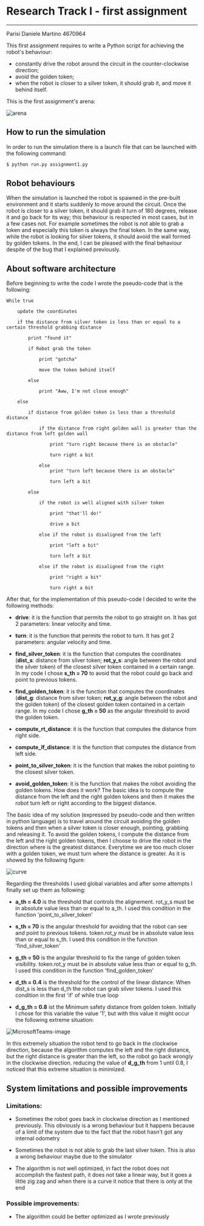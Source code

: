 # Research Track I - first assignment

------------------------------------------

Parisi Daniele Martino 4670964

This first assignment requires to write a Python script for achieving the robot's behaviour:

* constantly drive the robot around the circuit in the counter-clockwise direction;
* avoid the golden token;
* when the robot is closer to a silver token, it should grab it, and move it behind itself.

This is the first assignment's arena:

![arena](https://user-images.githubusercontent.com/62515616/140643120-618d7a83-29bf-4a80-9c9d-f05e76aa9e0a.png)

## How to run the simulation

In order to run the simulation there is a launch file that can be launched with the following command:

```bash
$ python run.py assignment1.py
```

## Robot behaviours

When the simulation is launched the robot is spawned in the pre-built environment and it starts suddenly to move around the circuit.
Once the robot is closer to a silver token, it should grab it turn of 180 degrees, release it and go back for its way; this behaviour is respected in most cases, but in a few cases not. For example sometimes the robot is not able to grab a token and especially this token is always the final token. In the same way, while the robot is looking for silver tokens, it should avoid the wall formed by golden tokens.
In the end, I can be pleased with the final behaviour despite of the bug that I explained previously.

## About software architecture

Before beginning to write the code I wrote the pseudo-code that is the following:

```
While true

	update the coordinates
	
	if the distance from silver token is less than or equal to a certain threshold grabbing distance
	
		print "found it"
		
		if Robot grab the token
		
			print "gotcha"
			
			move the token behind itself
			
		else 
		
			print "Aww, I'm not close enough"
			
	else
	
		if distance from golden token is less than a threshold distance
		
			if the distance from right golden wall is greater than the distance from left golden wall 
			
				print "turn right because there is an obstacle"
				
				turn right a bit
				
			else
				print "turn left because there is an obstacle"
				
				turn left a bit
				
		else
			
			if the robot is well aligned with silver token 
				
				print "that'll do!"
				
				drive a bit
				
			else if the robot is disaligned from the left
			
				print "left a bit"
				
				turn left a bit
				
			else if the robot is disaligned from the right
			
				print "right a bit"
				
				turn right a bit
```


After that, for the implementation of this pseudo-code I decided to write the following methods:

* **drive**: it is the function that permits the robot to go straight on. It has got 2 parameters: linear velocity and time.

* **turn**: it is the function that permits the robot to turn. It has got 2 parameters: angular velocity and time.

* **find_silver_token**: it is the function that computes the coordinates (**dist_s**: distance from silver token; **rot_y_s**: angle between the robot and the silver token) of the closest silver token contained in a certain range. In my code I chose **s_th = 70** to avoid that the robot could go back and point to previous tokens.

* **find_golden_token**: it is the function that computes the coordinates (**dist_g**: distance from silver token; **rot_y_g**: angle between the robot and the golden token) of the closest golden token contained in a certain range. In my code I chose **g_th = 50** as the angular threshold to avoid the golden token.

* **compute_rt_distance**: it is the function that computes the distance from right side.

* **compute_lf_distance**: it is the function that computes the distance from left side.

* **point_to_silver_token**: it is the function that makes the robot pointing to the closest silver token.

* **avoid_golden_token**: it is the function that makes the robot avoiding the golden tokens. How does it work? The basic idea is to compute the distance from the left and the right golden tokens and then it makes the robot turn left or right according to the biggest distance.

The basic idea of my solution (expressed by pseudo-code and then written in python language) is to travel around the circuit avoiding the golden tokens and then when a silver token is closer enough, pointing, grabbing and releasing it. 
To avoid the golden tokens, I compute the distance from the left and the right golden tokens, then I choose to drive the robot in the direction where is the greatest distance. Everytime we are too much closer with a golden token, we must turn where the distance is greater. As it is showed by the following figure:

![curve](https://user-images.githubusercontent.com/62515616/140643178-2ddffec3-e417-4fed-b4bc-8cca50d66bb9.png)

Regarding the thresholds I used global variables and after some attempts I finally set up them as following:

* **a_th = 4.0** is the threshold that controls the alignement. rot_y_s must be in absolute value less than or equal to a_th. I used this condition in the function 'point_to_silver_token'

* **s_th = 70** is the angular threshold for avoiding that the robot can see and point to previous tokens. token.rot_y must be in absolute value less than or equal to s_th. I used this condition in the function 'find_silver_token'

* **g_th = 50** is the angular threshold to fix the range of golden token visibility. token.rot_y must be in absolute value less than or equal to g_th. I used this condition in the function 'find_golden_token'

* **d_th = 0.4** is the threshold for the control of the linear distance: When dist_s is less than d_th the robot can grab silver tokens. I used this condition in the first 'if' of while true loop

* **d_g_th = 0.8** ist the Minimum safety distance from golden token. Initially I chose for this variable the value '1', but with this value it might occur the following extreme situation:

![MicrosoftTeams-image](https://user-images.githubusercontent.com/62515616/140644087-99dccbb1-2f9f-4b46-802b-aeecc5e10f52.png)

In this extremely situation the robot tend to go back in the clockwise direction, because the algorithm computes the left and the right distance, but the right distance is greater than the left, so the robot go back wrongly in the clockwise direction.
reducing the value of **d_g_th** from 1 until 0.8, I noticed that this extreme situation is minimized.

## System limitations and possible improvements

### Limitations:

- Sometimes the robot goes back in clockwise direction as I mentioned previously. This obviously is a wrong behaviour but it happens because of a limit of the system due to the fact that the robot hasn't got any internal odometry

- Sometimes the robot is not able to grab the last silver token. This is also a wrong behaviour maybe due to the simulator

- The algorithm is not well optimized, in fact the robot does not accomplish the fastest path, it does not take a linear way, but it goes a little zig zag and when there is a curve it notice that there is only at the end

### Possible improvements:

- The algorithm could be better optimized as I wrote previously
























